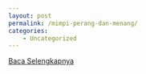 ```yaml
---
layout: post
permalink: /mimpi-perang-dan-menang/
categories:
    - Uncategorized
---
```


[Baca Selengkapnya](/01)